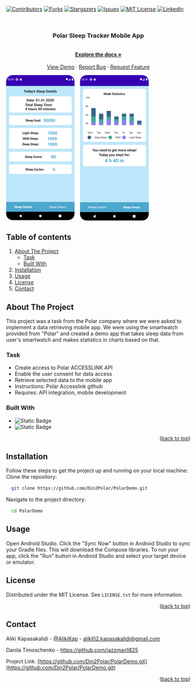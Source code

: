 [![Contributors][contributors-shield]][contributors-url]
[![Forks][forks-shield]][forks-url]
[![Stargazers][stars-shield]][stars-url]
[![Issues][issues-shield]][issues-url]
[![MIT License][license-shield]][license-url]
[![LinkedIn][linkedin-shield]][linkedin-url]

<br />
<div align="center">
  <h3 align="center">Polar Sleep Tracker Mobile App</h3>

  <p align="center">
    <br />
    <a href="https://github.com/Din2Polar/PolarDemo.git"><strong>Explore the docs »</strong></a>
    <br />
    <br />
    <a href="https://alikikap.github.io/wolt-delivery-calculator/">View Demo</a>
    ·
    <a href="https://github.com/Din2Polar/PolarDemo/issues">Report Bug</a>
    ·
    <a href="https://github.com/Din2Polar/PolarDemo/issues">Request Feature</a>
  </p>
</div>

![img_2.png](img_2.png)
## Table of contents
1. [About The Project](#about-the-project)
    * [Task](#task)
    * [Built With](#built-with)
2. [Installation](#installation)
3. [Usage](#usage)
4. [License](#license)
5. [Contact](#contact)
## About The Project

This project was a task from the Polar company where we were asked to implement a data retrieving mobile app. We were using the smartwatch provided from "Polar" and created a demo app that takes sleep data from user's smartwatch and makes statistics in charts based on that.  
### Task
* Create access to Polar ACCESSLINK API
* Enable the user consent for data access
* Retrieve selected data to the mobile app
* Instructions: Polar Accesslink github
* Requires: API integration, mobile development
### Built With
* ![Static Badge](https://img.shields.io/badge/kotlin-000000?style=for-the-badge&logo=kotlin)
* ![Static Badge](https://img.shields.io/badge/jetpackcompose-2EC781?style=for-the-badge&logo=jetpack%20compose&logoColor=white)
<p align="right">(<a href="#readme-top">back to top</a>)</p>

## Installation

Follow these steps to get the project up and running on your local machine:
<br/>
Clone the repository:
```bash
  git clone https://github.com/Din2Polar/PolarDemo.git
```
Navigate to the project directory:
```bash
  cd PolarDemo
```
## Usage
Open Android Studio.
Click the "Sync Now" button in Android Studio to sync your Gradle files. This will download the Compose libraries.
To run your app, click the "Run" button in Android Studio and select your target device or emulator.
## License

Distributed under the MIT License. See `LICENSE.txt` for more information.

<p align="right">(<a href="#readme-top">back to top</a>)</p>

## Contact

Aliki Kapasakalidi - [@AlikiKap](https://www.linkedin.com/in/aliki-kapasakalidi-921891203/) - aliki02.kapasakalidi@gmail.com

Danila Timoschenko - https://github.com/jazzman1825

Project Link: [https://github.com/Din2Polar/PolarDemo.git](https://github.com/Din2Polar/PolarDemo.git)

<p align="right">(<a href="#readme-top">back to top</a>)</p>


[contributors-shield]: https://img.shields.io/github/contributors/AlikiKap/wolt-delivery-calculator.svg?style=for-the-badge
[contributors-url]: https://github.com/Din2Polar/PolarDemo/graphs/contributors
[forks-shield]: https://img.shields.io/github/forks/Din2Polar/PolarDemo.svg?style=for-the-badge
[forks-url]: https://github.com/Din2Polar/PolarDemo/network/members
[stars-shield]: https://img.shields.io/github/stars/Din2Polar/PolarDemo.svg?style=for-the-badge
[stars-url]: https://github.com/Din2Polar/PolarDemo/stargazers
[issues-shield]: https://img.shields.io/github/issues/Din2Polar/PolarDemo.svg?style=for-the-badge
[issues-url]: https://github.com/Din2Polar/PolarDemo/issues
[license-shield]: https://img.shields.io/github/license/Din2Polar/PolarDemo.svg?style=for-the-badge
[license-url]: https://github.com/Din2Polar/PolarDemo/blob/main/LICENSE
[linkedin-shield]: https://img.shields.io/badge/-LinkedIn-black.svg?style=for-the-badge&logo=linkedin&colorB=555
[linkedin-url]: https://www.linkedin.com/in/aliki-kapasakalidi-921891203/
[React.js]: https://img.shields.io/badge/React-20232A?style=for-the-badge&logo=react&logoColor=61DAFB
[React-url]: https://reactjs.org/